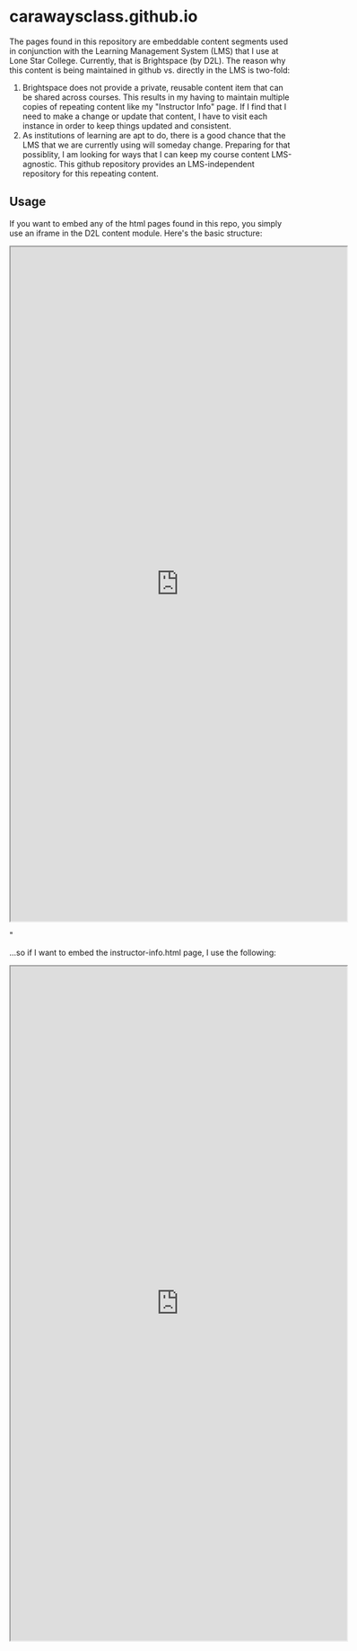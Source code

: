 # carawaysclass.github.io
The pages found in this repository are embeddable content segments used in conjunction with the Learning Management System (LMS) that I use at Lone Star College.  Currently, that is Brightspace (by D2L).  The reason why this content is being maintained in github vs. directly in the LMS is two-fold:  

1. Brightspace does not provide a private, reusable content item that can be shared across courses.  This results in my having to maintain multiple copies of repeating content like my "Instructor Info" page.  If I find that I need to make a change or update that content, I have to visit each instance in order to keep things updated and consistent.  
2. As institutions of learning are apt to do, there is a good chance that the LMS that we are currently using will someday change.  Preparing for that possiblity, I am looking for ways that I can keep my course content LMS-agnostic.  This github repository provides an LMS-independent repository for this repeating content.  

## Usage  
If you want to embed any of the html pages found in this repo, you simply use an iframe in the D2L content module.  Here's the basic structure:  

<p><iframe src="https://carawaysclass.github.io/[specific-page-url]" width="600px" height="1200px"></iframe></p>"

...so if I want to embed the instructor-info.html page, I use the following:

<p><iframe src="https://carawaysclass.github.io/instructor-info.html" width="600px" height="1200px"></iframe></p>
